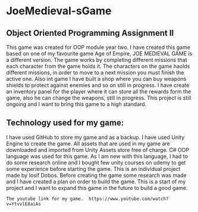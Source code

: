 # JoeMedieval-sGame

## Object Oriented Programming Assignment II	
This game was created for OOP module year two. I have created this game based on one of my favourite game Age of Empire, JOE MEDIEVAL GAME is a different version. 
The game works by completing different missions that each character from the game holds it. The characters on the game haolds different missions, 
in order to move to a next mission you must finish the active one. 
Also int game I have built a shop where you can buy weapons shields to protect against enemies and so on still in progress. 
I have create an inventory panel for the player where it can store all the rewards form the game, also he can change the weapons, still in progress.
This project is still ongoing and I want to bring this game to a high standard.

## Technology used for my game:
I have used GitHub to store my game and as a backup. I have used Unity Engine to create the game. 
All assets that are used in my game are downloaded and imported from 
Unity Assets store free of charge. C# OOP language was used for this game. As I am new with this language, I had to do some research online and I bought few unity courses on udemy 
to get some experience before starting the game. 
This is an individual project made by Iosif Dobos. Before creating the game some research was made and I have created a plan on order to build the game. 
This is a start of my project and I want to expand this game in the future to build a good game.

	The youtube link for my game.  https://www.youtube.com/watch?v=YtvvlE8aiAs